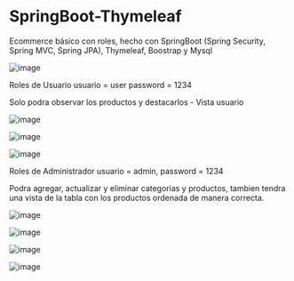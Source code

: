# SpringBoot-Thymeleaf
Ecommerce básico con roles, hecho con SpringBoot (Spring Security, Spring MVC, Spring JPA), Thymeleaf, Boostrap y Mysql

![image](https://user-images.githubusercontent.com/87833024/200697624-31d8204f-91fe-411f-8683-bf7aa33ba0ba.png)

Roles de Usuario
usuario = user
password = 1234

Solo podra observar los productos y destacarlos - Vista usuario

![image](https://user-images.githubusercontent.com/87833024/200697741-edc05fad-9af5-44e9-82e0-e7b9a6f25502.png)

![image](https://user-images.githubusercontent.com/87833024/200697905-0407ab7b-c35d-4918-b812-2d3beab0be52.png)

![image](https://user-images.githubusercontent.com/87833024/200697828-4d0243a7-9619-48e6-ad06-2f0c37da7e22.png)

Roles de Administrador
usuario = admin, 
password = 1234

Podra agregar, actualizar y eliminar categorias y productos, tambien tendra una vista de la tabla con los productos ordenada de manera correcta.

![image](https://user-images.githubusercontent.com/87833024/214855282-0bdbcf88-30c2-46aa-a24a-062f65c1fda5.png)

![image](https://user-images.githubusercontent.com/87833024/214855465-5d998861-cb89-4bd6-8668-736d4d30733b.png)

![image](https://user-images.githubusercontent.com/87833024/214855507-c9602b82-affa-40d4-be0d-78d50e446a85.png)

![image](https://user-images.githubusercontent.com/87833024/214855578-ad38084b-b0a2-483f-bbf7-76336a936d26.png)






